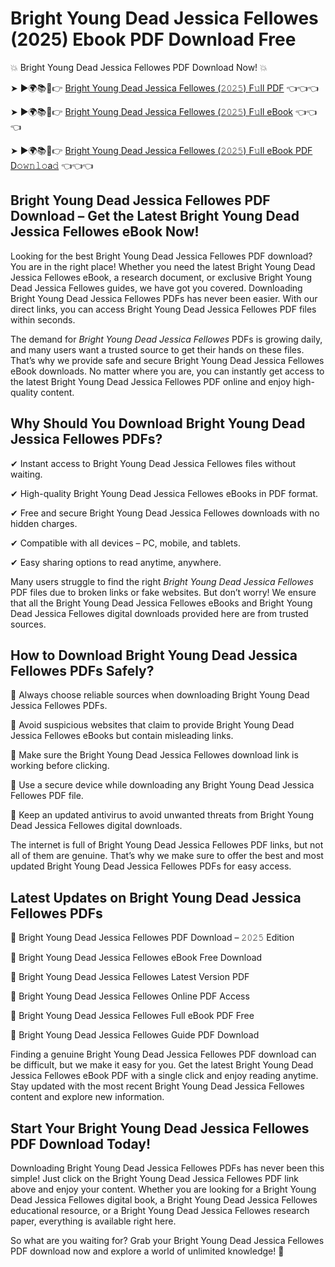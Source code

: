 # Bright Young Dead Jessica Fellowes (2025) Ebook PDF Download Free

💥 Bright Young Dead Jessica Fellowes PDF Download Now! 💥

➤ ►🌍📚📱👉 [Bright Young Dead Jessica Fellowes (𝟸𝟶𝟸𝟻) F𝚞ll PDF](https://getpdf.xyz/bright-young-dead-jessica-fellowes) 👈👈👈


➤ ►🌍📚📱👉 [Bright Young Dead Jessica Fellowes (𝟸𝟶𝟸𝟻) F𝚞ll eBook](https://getpdf.xyz/bright-young-dead-jessica-fellowes) 👈👈👈


➤ ►🌍📚📱👉 [Bright Young Dead Jessica Fellowes (𝟸𝟶𝟸𝟻) F𝚞ll eBook PDF D𝚘𝚠𝚗𝚕𝚘a𝚍](https://getpdf.xyz/bright-young-dead-jessica-fellowes) 👈👈👈


## Bright Young Dead Jessica Fellowes PDF Download – Get the Latest Bright Young Dead Jessica Fellowes eBook Now!

Looking for the best Bright Young Dead Jessica Fellowes PDF download? You are in the right place! Whether you need the latest Bright Young Dead Jessica Fellowes eBook, a research document, or exclusive Bright Young Dead Jessica Fellowes guides, we have got you covered. Downloading Bright Young Dead Jessica Fellowes PDFs has never been easier. With our direct links, you can access Bright Young Dead Jessica Fellowes PDF files within seconds.

The demand for *Bright Young Dead Jessica Fellowes* PDFs is growing daily, and many users want a trusted source to get their hands on these files. That’s why we provide safe and secure Bright Young Dead Jessica Fellowes eBook downloads. No matter where you are, you can instantly get access to the latest Bright Young Dead Jessica Fellowes PDF online and enjoy high-quality content.

## Why Should You Download Bright Young Dead Jessica Fellowes PDFs?

✔ Instant access to Bright Young Dead Jessica Fellowes files without waiting.

✔ High-quality Bright Young Dead Jessica Fellowes eBooks in PDF format.

✔ Free and secure Bright Young Dead Jessica Fellowes downloads with no hidden charges.

✔ Compatible with all devices – PC, mobile, and tablets.

✔ Easy sharing options to read anytime, anywhere.

Many users struggle to find the right *Bright Young Dead Jessica Fellowes* PDF files due to broken links or fake websites. But don’t worry! We ensure that all the Bright Young Dead Jessica Fellowes eBooks and Bright Young Dead Jessica Fellowes digital downloads provided here are from trusted sources.

## How to Download Bright Young Dead Jessica Fellowes PDFs Safely?

📌 Always choose reliable sources when downloading Bright Young Dead Jessica Fellowes PDFs.

📌 Avoid suspicious websites that claim to provide Bright Young Dead Jessica Fellowes eBooks but contain misleading links.

📌 Make sure the Bright Young Dead Jessica Fellowes download link is working before clicking.

📌 Use a secure device while downloading any Bright Young Dead Jessica Fellowes PDF file.

📌 Keep an updated antivirus to avoid unwanted threats from Bright Young Dead Jessica Fellowes digital downloads.

The internet is full of Bright Young Dead Jessica Fellowes PDF links, but not all of them are genuine. That’s why we make sure to offer the best and most updated Bright Young Dead Jessica Fellowes PDFs for easy access.

## Latest Updates on Bright Young Dead Jessica Fellowes PDFs

🔹 Bright Young Dead Jessica Fellowes PDF Download – 𝟸𝟶𝟸𝟻 Edition

🔹 Bright Young Dead Jessica Fellowes eBook Free Download

🔹 Bright Young Dead Jessica Fellowes Latest Version PDF

🔹 Bright Young Dead Jessica Fellowes Online PDF Access

🔹 Bright Young Dead Jessica Fellowes Full eBook PDF Free

🔹 Bright Young Dead Jessica Fellowes Guide PDF Download

Finding a genuine Bright Young Dead Jessica Fellowes PDF download can be difficult, but we make it easy for you. Get the latest Bright Young Dead Jessica Fellowes eBook PDF with a single click and enjoy reading anytime. Stay updated with the most recent Bright Young Dead Jessica Fellowes content and explore new information.

## Start Your Bright Young Dead Jessica Fellowes PDF Download Today!

Downloading Bright Young Dead Jessica Fellowes PDFs has never been this simple! Just click on the Bright Young Dead Jessica Fellowes PDF link above and enjoy your content. Whether you are looking for a Bright Young Dead Jessica Fellowes digital book, a Bright Young Dead Jessica Fellowes educational resource, or a Bright Young Dead Jessica Fellowes research paper, everything is available right here.

So what are you waiting for? Grab your Bright Young Dead Jessica Fellowes PDF download now and explore a world of unlimited knowledge! 🚀
